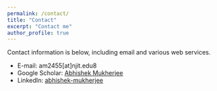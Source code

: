 ```yaml
---
permalink: /contact/
title: "Contact"
excerpt: "Contact me"
author_profile: true
---
```

Contact information is below, including email and various web services.  

* E-mail: am2455[at]njit.edu8
* Google Scholar: [Abhishek Mukherjee](https://scholar.google.com/citations?user=K2SRNu4AAAAJ&hl=en&authuser=1)
* LinkedIn: [abhishek-mukherjee](http://www.linkedin.com/in/abhishek-mukherjee-24078888/)